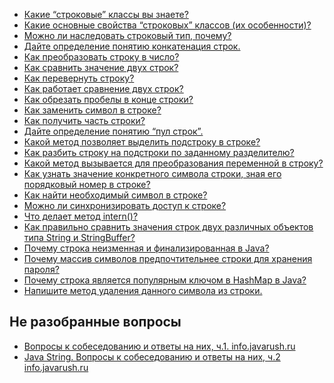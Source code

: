 
- <a href="kakie_strokovye_klassy_vy_znaete.md">Какие “строковые” классы вы знаете?</a>
- <a href="kakie_osnovnye_svojstva_strokovyx_klassov.md">Какие основные свойства “строковых” классов (их особенности)?</a>
- <a href="mozhno_li_nasledovat_strokovyj_tip,_pochemu.md">Можно ли наследовать строковый тип, почему?</a>
- <a href="dajte_opredelenie_ponyatiyu_konkatenaciya_strok.md">Дайте определение понятию конкатенация строк.</a>
- <a href="kak_preobrazovat_stroku_v_chislo.md">Как преобразовать строку в число?</a>
- <a href="kak_sravnit_znachenie_dvux_strok.md">Как сравнить значение двух строк?</a>
- <a href="kak_perevernut_stroku.md">Как перевернуть строку?</a>
- <a href="kak_rabotaet_sravnenie_dvux_strok.md">Как работает сравнение двух строк?</a>
- <a href="kak_obrezat_probely_v_konce_stroki.md">Как обрезать пробелы в конце строки?</a>
- <a href="kak_zamenit_simvol_v_stroke.md">Как заменить символ в строке?</a>
- <a href="kak_poluchit_chast_stroki.md">Как получить часть строки?</a>
- <a href="dajte_opredelenie_ponyatiyu_pul_strok.md">Дайте определение понятию “пул строк”.</a>
- <a href="kakoj_metod_pozvolyaet_vydelit_podstroku_v_stroke.md">Какой метод позволяет выделить подстроку в строке?</a>
- <a href="kak_razbit_stroku_na_podstroki_po_zadannomu_razdelitelyu.md">Как разбить строку на подстроки по заданному разделителю?</a>
- <a href="kakoj_metod_vyzyvaetsya_dlya_preobrazovaniya_peremennoj_v_stroku.md">Какой метод вызывается для преобразования переменной в строку?</a>
- <a href="kak_uznat_znachenie_konkretnogo_simvola_stroki_znaya_ego_poryadkovyj_nomer_v_stroke.md">Как узнать значение конкретного символа строки, зная его порядковый номер в строке?</a>
- <a href="kak_najti_neobxodimyj_simvol_v_stroke.md">Как найти необходимый символ в строке?</a>
- <a href="mozhno_li_sinxronizirovat_dostup_k_stroke.md">Можно ли синхронизировать доступ к строке?</a> 
- <a href="chto_delaet_metod_intern.md">Что делает метод intern()?</a>
- <a href="kak_pravilno_sravnit_znacheniya_strok_dvux_razlichnyx_obektov_tipa_string_i_stringbuffer.md">Как правильно сравнить значения строк двух различных объектов типа String и StringBuffer?</a>
- <a href="pochemu_stroka_neizmennaya_i_finalizirovannaya_v_java.md">Почему строка неизменная и финализированная в Java?</a>
- <a href="pochemu_massiv_simvolov_predpochtitelnee_stroki_dlya_xraneniya_parolya.md">Почему массив символов предпочтительнее строки для хранения пароля?</a>
- <a href="pochemu_stroka_yavlyaetsya_populyarnym_klyuchom_v_hashmap_v_java.md">Почему строка является популярным ключом в HashMap в Java?</a>
- <a href="napishite_metod_udaleniya_dannogo_simvola_iz_stroki.md">Напишите метод удаления данного символа из строки.</a>

## Не разобранные вопросы
- <a href="http://goo.gl/K38JMG">Вопросы к собеседованию и ответы на них, ч.1. info.javarush.ru</a>
- <a href="http://goo.gl/OxO2I0">Java String. Вопросы к собеседованию и ответы на них, ч.2 info.javarush.ru</a>